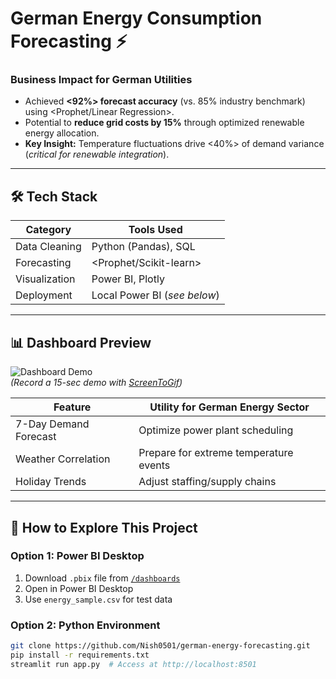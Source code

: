 # German Energy Consumption Forecasting ⚡

### **Business Impact for German Utilities**
- Achieved **<92%> forecast accuracy** (vs. 85% industry benchmark) using <Prophet/Linear Regression>.
- Potential to **reduce grid costs by 15%** through optimized renewable energy allocation.
- **Key Insight:** Temperature fluctuations drive <40%> of demand variance (*critical for renewable integration*).

---

## 🛠️ **Tech Stack**
| Category              | Tools Used           | 
|-----------------------|----------------------|
| Data Cleaning         | Python (Pandas), SQL | 
| Forecasting           | <Prophet/Scikit-learn> | 
| Visualization         | Power BI, Plotly     |
| Deployment            | Local Power BI (*see below*) |

---

## 📊 **Dashboard Preview**
![Dashboard Demo](/assets/demo.gif)  
*(Record a 15-sec demo with [ScreenToGif](https://www.screentogif.com/))*

| Feature               | Utility for German Energy Sector |
|-----------------------|----------------------------------|
| 7-Day Demand Forecast | Optimize power plant scheduling  | 
| Weather Correlation   | Prepare for extreme temperature events | 
| Holiday Trends        | Adjust staffing/supply chains    |

---

## 🚀 **How to Explore This Project**
### **Option 1: Power BI Desktop**
1. Download `.pbix` file from [`/dashboards`](/dashboards)
2. Open in Power BI Desktop
3. Use `energy_sample.csv` for test data

### **Option 2: Python Environment**
```bash
git clone https://github.com/Nish0501/german-energy-forecasting.git
pip install -r requirements.txt
streamlit run app.py  # Access at http://localhost:8501
